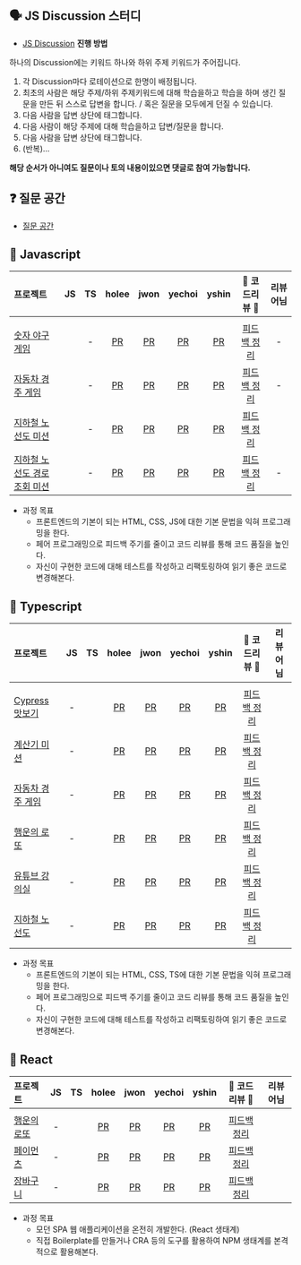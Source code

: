 ## 🗣 JS Discussion 스터디

- [JS Discussion](https://github.com/transcendence42/javascript-archive/discussions/categories/js%EC%8A%A4%ED%84%B0%EB%94%94) **진행 방법**

하나의 Discussion에는 키워드 하나와 하위 주제 키워드가 주어집니다. 

1. 각 Discussion마다 로테이션으로 한명이 배정됩니다.
2. 최초의 사람은 해당 주제/하위 주제키워드에 대해 학습을하고 학습을 하며 생긴 질문을 만든 뒤 스스로 답변을 합니다. / 혹은 질문을 모두에게 던질 수 있습니다.
3. 다음 사람을 답변 상단에 태그합니다.
4. 다음 사람이 해당 주제에 대해 학습을하고 답변/질문을 합니다.
5. 다음 사람을 답변 상단에 태그합니다.
6. (반복)...

**해당 순서가 아니여도 질문이나 토의 내용이있으면 댓글로 참여 가능합니다.**

## ❓ 질문 공간

- [질문 공간](https://github.com/transcendence42/javascript-archive/discussions/categories/q-a)

## 🌱 Javascript

  |   프로젝트    |  JS  |  TS  |  holee   |  jwon  |  yechoi  |  yshin  |   🌟  코드리뷰 🌟   |    리뷰어님    |
  | :---------- | :--: | :--: | :------: | :----: | :------: | :-----: | :---------------: | :----------: |
  |||||||
  | [숫자 야구 게임](https://github.com/transcendence42/javascript-baseball-precourse)   |  | - |  [PR](https://github.com/transcendence42/javascript-baseball-precourse/pull/1) | [PR]() | [PR]() | [PR]() | [피드백 정리](./feedback/javascript-baseball-precourse.md) | - |
  | [자동차 경주 게임](https://github.com/transcendence42/javascript-racingcar-precourse)   |  | - |  [PR]() | [PR]() | [PR]() | [PR]() | [피드백 정리]() | - |
  | [지하철 노선도 미션](https://github.com/transcendence42/javascript-subway-map-precourse)   |  | - |  [PR]() | [PR]() | [PR]() | [PR]() | [피드백 정리]() |  |
  | [지하철 노선도 경로 조회 미션](https://github.com/transcendence42/javascript-subway-map-precourse)   |  | - |  [PR]() | [PR]() | [PR]() | [PR]() | [피드백 정리]() | - |

  - 과정 목표
    - 프론트엔드의 기본이 되는 HTML, CSS, JS에 대한 기본 문법을 익혀 프로그래밍을 한다.
    - 페어 프로그래밍으로 피드백 주기를 줄이고 코드 리뷰를 통해 코드 품질을 높인다.
    - 자신이 구현한 코드에 대해 테스트를 작성하고 리팩토링하여 읽기 좋은 코드로 변경해본다.

## 🥚 Typescript

  |   프로젝트    |  JS  |  TS  |  holee   |  jwon  |  yechoi  |  yshin  |   🌟  코드리뷰 🌟   |    리뷰어님    |
  | :---------- | :--: | :--: | :------: | :----: | :------: | :-----: | :---------------: | :----------: |
  |||||||
  | [Cypress 맛보기](https://github.com/transcendence42/cypress-basic)   | - |  |  [PR]() | [PR]() | [PR]() | [PR]() | [피드백 정리]() |  |
  | [계산기 미션](https://github.com/transcendence42/javascript-calculator)   | - |  |  [PR]() | [PR]() | [PR]() | [PR]() | [피드백 정리]() |  |
  | [자동차 경주 게임](https://github.com/transcendence42/javascript-racingcar)   | - |  |  [PR]() | [PR]() | [PR]() | [PR]() | [피드백 정리]() |  |
  | [행운의 로또](https://github.com/transcendence42/javascript-lotto)   | - |  |  [PR]() | [PR]() | [PR]() | [PR]() | [피드백 정리]() |  |
  | [유튜브 강의실](https://github.com/transcendence42/javascript-youtube-classroom)   | - |  |  [PR]() | [PR]() | [PR]() | [PR]() | [피드백 정리]() |  |
  | [지하철 노선도](https://github.com/transcendence42/javascript-subway)   | - |  |  [PR]() | [PR]() | [PR]() | [PR]() | [피드백 정리]() |  |

  - 과정 목표
    - 프론트엔드의 기본이 되는 HTML, CSS, TS에 대한 기본 문법을 익혀 프로그래밍을 한다.
    - 페어 프로그래밍으로 피드백 주기를 줄이고 코드 리뷰를 통해 코드 품질을 높인다.
    - 자신이 구현한 코드에 대해 테스트를 작성하고 리팩토링하여 읽기 좋은 코드로 변경해본다.

## 🥚 React

  |   프로젝트    |  JS  |  TS  |  holee   |  jwon  |  yechoi  |  yshin  |   🌟  코드리뷰 🌟   |    리뷰어님    |
  | :---------- | :--: | :--: | :------: | :----: | :------: | :-----: | :---------------: | :----------: |
  |||||||
  | [행운의 로또](https://github.com/transcendence42/react-lotto)   | - |  |  [PR]() | [PR]() | [PR]() | [PR]() | [피드백 정리]() |  |
  | [페이먼츠](https://github.com/transcendence42/react-payments)   | - |  |  [PR]() | [PR]() | [PR]() | [PR]() | [피드백 정리]() |  |
  | [장바구니](https://github.com/transcendence42/react-shopping-cart)   | - |  |  [PR]() | [PR]() | [PR]() | [PR]() | [피드백 정리]() |  |

  - 과정 목표
    - 모던 SPA 웹 애플리케이션을 온전히 개발한다. (React 생태계)
    - 직접 Boilerplate를 만들거나 CRA 등의 도구를 활용하여 NPM 생태계를 본격적으로 활용해본다.



